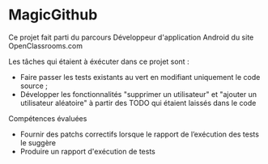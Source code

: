 # MagicGithub

Ce projet fait parti du parcours Développeur d'application Android du site OpenClassrooms.com

Les tâches qui étaient à éxécuter dans ce projet sont :
- Faire passer les tests existants au vert en modifiant uniquement le code source ;
- Développer les fonctionnalités "supprimer un utilisateur" et "ajouter un utilisateur aléatoire"
à partir des TODO qui étaient laissés dans le code

Compétences évaluées
- Fournir des patchs correctifs lorsque le rapport de l’exécution des tests le suggère
- Produire un rapport d'exécution de tests
